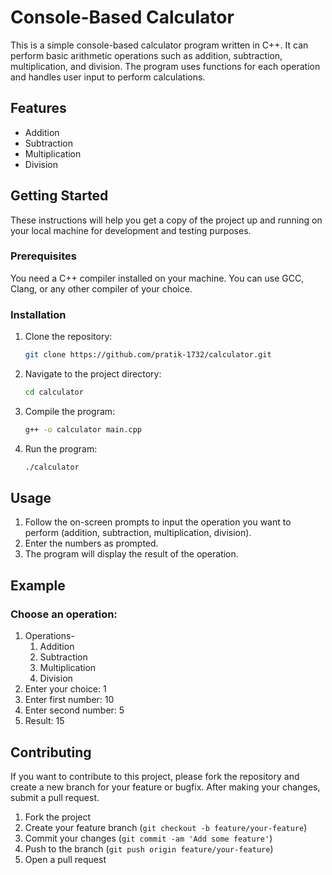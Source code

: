 # Console-Based Calculator

This is a simple console-based calculator program written in C++. It can perform basic arithmetic operations such as addition, subtraction, multiplication, and division. The program uses functions for each operation and handles user input to perform calculations.

## Features

- Addition
- Subtraction
- Multiplication
- Division

## Getting Started

These instructions will help you get a copy of the project up and running on your local machine for development and testing purposes.

### Prerequisites

You need a C++ compiler installed on your machine. You can use GCC, Clang, or any other compiler of your choice.

### Installation

1. Clone the repository:
   ```sh
   git clone https://github.com/pratik-1732/calculator.git
   ```
2. Navigate to the project directory:
   ```sh
   cd calculator
   ```
3. Compile the program:
   ```sh
   g++ -o calculator main.cpp
   ```
4. Run the program:
   ```sh
   ./calculator
   ```

## Usage

1. Follow the on-screen prompts to input the operation you want to perform (addition, subtraction, multiplication, division).
2. Enter the numbers as prompted.
3. The program will display the result of the operation.

## Example

### Choose an operation:

1. Operations-
   1. Addition
   2. Subtraction
   3. Multiplication
   4. Division
2. Enter your choice: 1
3. Enter first number: 10
4. Enter second number: 5
5. Result: 15

## Contributing

If you want to contribute to this project, please fork the repository and create a new branch for your feature or bugfix. After making your changes, submit a pull request.

1. Fork the project
2. Create your feature branch (`git checkout -b feature/your-feature`)
3. Commit your changes (`git commit -am 'Add some feature'`)
4. Push to the branch (`git push origin feature/your-feature`)
5. Open a pull request
